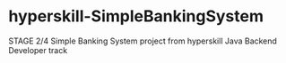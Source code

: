 # hyperskill-SimpleBankingSystem
STAGE 2/4 Simple Banking System project from hyperskill Java Backend Developer track
